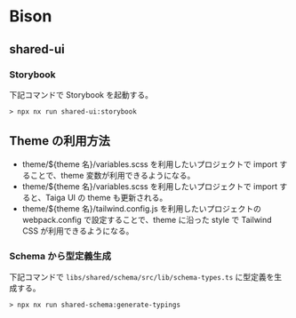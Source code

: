 # Bison

## shared-ui

### Storybook

下記コマンドで Storybook を起動する。

```
> npx nx run shared-ui:storybook
```

## Theme の利用方法

- theme/${theme 名}/variables.scss を利用したいプロジェクトで import することで、theme 変数が利用できるようになる。
- theme/${theme 名}/variables.scss を利用したいプロジェクトで import すると、Taiga UI の theme も更新される。
- theme/${theme 名}/tailwind.config.js を利用したいプロジェクトの webpack.config で設定することで、theme に沿った style で Tailwind CSS が利用できるようになる。

### Schema から型定義生成

下記コマンドで `libs/shared/schema/src/lib/schema-types.ts` に型定義を生成する。

```
> npx nx run shared-schema:generate-typings
```
